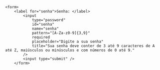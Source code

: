 <Code language='html'>
&lt;form&gt;
    &lt;label for="senha">Senha: &lt;/label&gt;
        &lt;input
            type="password"
            id="senha"
            name="senha"
            pattern="[A-Za-z0-9]{3,9}"
            required
            placeholder="Digite a sua senha"
            title="Sua senha deve conter de 3 até 9 caracteres de A até Z, maiúsculos ou minúsculos e com números de 0 até 9."
        /&gt;
        &lt;input type="submit" /&gt;
    &lt;/form&gt;
</Code>